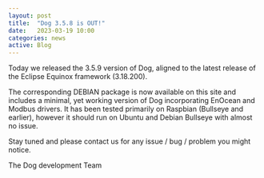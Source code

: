 ```yaml
---
layout: post
title:  "Dog 3.5.8 is OUT!"
date:   2023-03-19 10:00
categories: news
active: Blog
---
```

Today we released the 3.5.9 version of Dog, aligned to the latest release of the Eclipse Equinox framework (3.18.200).

The corresponding DEBIAN package is now available on this site and includes a minimal, 
yet working version of Dog incorporating EnOcean and Modbus drivers. 
It has been tested primarily on Raspbian (Bullseye and earlier), 
however it should run on Ubuntu and Debian Bullseye with almost no issue.

Stay tuned and please contact us for any issue / bug / problem you might notice. 

The Dog development Team

